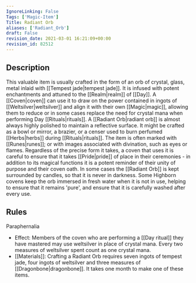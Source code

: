 ```yaml
---
IgnoreLinking: False
Tags: ['Magic-Item']
Title: Radiant Orb
aliases: ['Radiant_Orb']
draft: False
revision_date: 2021-03-01 16:21:09+00:00
revision_id: 82512
---
```


## Description
This valuable item is usually crafted in the form of an orb of crystal, glass, metal inlaid with [[Tempest jade|tempest jade]]. It is infused with potent enchantments and attuned to the [[Realm|realm]] of [[Day]]. A [[Coven|coven]] can use it to draw on the power contained in ingots of [[Weltsilver|weltsilver]] and align it with their own [[Magic|magic]], allowing them to reduce or in some cases replace the need for crystal mana when performing Day [[Rituals|rituals]].
A [[Radiant Orb|radiant orb]] is almost always highly polished to maintain a reflective surface. It might be crafted as a bowl or mirror, a brazier, or a censer used to burn perfumed [[Herbs|herbs]] during [[Rituals|rituals]]. The item is often marked with [[Runes|runes]]; or with images associated with divination, such as eyes or flames. Regardless of the precise form it takes, a coven that uses it is careful to ensure that it takes [[Pride|pride]] of place in their ceremonies - in addition to its magical functions it is a potent reminder of their unity of purpose and their coven oath. In some cases the [[Radiant Orb]] is kept surrounded by candles, so that it is never in darkness. Some Highborn covens keep the orb immersed in fresh water when it is not in use, helping to ensure that it remains 'pure', and ensure that it is carefully washed after every use.
## Rules
Paraphernalia
* Effect: Members of the coven who are performing a [[Day ritual]] they have mastered may use weltsilver in place of crystal mana. Every two measures of weltsilver spent count as one crystal mana.
* [[Materials]]: Crafting a Radiant Orb requires seven ingots of tempest jade, four ingots of weltsilver and three measures of [[Dragonbone|dragonbone]]. It takes one month to make one of these items.